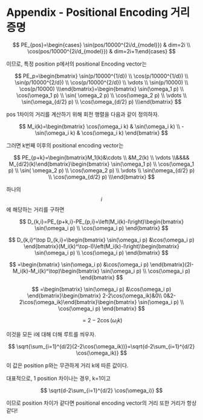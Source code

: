 # Appendix - Positional Encoding 거리 증명

$$
PE_{pos}=\begin{cases} \sin(pos/10000^{2i/d_{model}}) & dim=2i  \\ \cos(pos/10000^{2i/d_{model}}) & dim=2i+1\end{cases}
$$

이므로, 특정 position p에서의 positional Encoding vector는

$$
PE_p=\begin{bmatrix} \sin(p/10000^{1/d}) \\ \cos(p/10000^{1/d}) \\ \sin(p/10000^{2/d}) \\ \cos(p/10000^{2/d}) \\ \vdots  \\ \sin(p/10000) \\ \cos(p/10000) \\\end{bmatrix}=\begin{bmatrix} \sin(\omega_1 p) \\ \cos(\omega_1 p) \\ \sin( \omega_2 p) \\ \cos(\omega_2 p) \\ \vdots  \\ \sin(\omega_{d/2} p) \\ \cos(\omega_{d/2} p) \\\end{bmatrix}
$$

pos 1차이의 거리를 계산하기 위해 회전 행렬을 다음과 같이 정의하자.

$$
M_i(k)=\begin{bmatrix} \cos(\omega_i k) &  \sin(\omega_i k) \\ -\sin(\omega_i k) &  \cos(\omega_i k) \end{bmatrix}
$$

그러면 k번째 이후의 positional encoding vector는 

$$
PE_{p+k}=\begin{bmatrix}M_1(k)&\cdots  \\ &M_2(k) \\ \vdots \\&&&& M_{d/2}(k)\end{bmatrix}\begin{bmatrix} \sin(\omega_1 p) \\ \cos(\omega_1 p) \\ \sin( \omega_2 p) \\ \cos(\omega_2 p) \\ \vdots  \\ \sin(\omega_{d/2} p) \\ \cos(\omega_{d/2} p) \\\end{bmatrix}
$$

하나의 $$i$$ 에 해당하는 거리를 구하면

$$
D_{k,i}=PE_{p+k,i}-PE_{p,i}=\left(M_i(k)-I\right)\begin{bmatrix} \sin(\omega_i p) \\ \cos(\omega_i p) \end{bmatrix}
$$

$$
D_{k,i}^\top D_{k,i}=\begin{bmatrix} \sin(\omega_i p) &\cos(\omega_i p) \end{bmatrix}(M_i(k)^\top-I)\left(M_i(k)-I\right)\begin{bmatrix} \sin(\omega_i p) \\ \cos(\omega_i p) \end{bmatrix}
$$

$$
=\begin{bmatrix} \sin(\omega_i p) &\cos(\omega_i p) \end{bmatrix}(2I-M_i(k)-M_i(k)^\top)\begin{bmatrix} \sin(\omega_i p) \\ \cos(\omega_i p) \end{bmatrix}
$$

$$
=\begin{bmatrix} \sin(\omega_i p) &\cos(\omega_i p) \end{bmatrix}\begin{bmatrix} 2-2\cos(\omega_ik)&0\\ 0&2-2\cos(\omega_ik)\end{bmatrix}\begin{bmatrix} \sin(\omega_i p) \\ \cos(\omega_i p) \end{bmatrix}
$$

$$
=2-2\cos(\omega_ik)
$$

이것을 모든 i에 대해 더해 루트를 씌우자.

$$
\sqrt{\sum_{i=1}^{d/2}(2-2\cos(\omega_ik))}=\sqrt{d-2\sum_{i=1}^{d/2} \cos(\omega_ik)}
$$

이 값은 position p와는 무관하게 거리 k에 따른 값이다. 

대표적으로, 1 position 차이나는 경우, k=1이고

$$
\sqrt{d-2\sum_{i=1}^{d/2} \cos(\omega_i)}
$$

이므로 position 차이가 같다면 positional encoding vector의 거리 또한 거리가 항상 같다!

